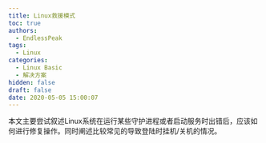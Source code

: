 ```yaml
---
title: Linux救援模式
toc: true
authors:
  - EndlessPeak
tags:
  - Linux
categories:
  - Linux Basic
  - 解决方案
hidden: false
draft: false
date: 2020-05-05 15:00:07
---
```


本文主要尝试叙述Linux系统在运行某些守护进程或者启动服务时出错后，应该如何进行修复操作。同时阐述比较常见的导致登陆时挂机/关机的情况。